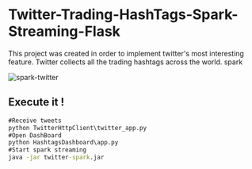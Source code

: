 # Twitter-Trading-HashTags-Spark-Streaming-Flask
This project was created in order to implement twitter's most interesting feature. Twitter collects all the trading hashtags across the world. spark

![spark-twitter](https://user-images.githubusercontent.com/25617530/132982067-2252a19a-66e5-4545-8bb1-ae10a6e84c83.jpg)

## Execute it !
```bat
#Receive tweets
python TwitterHttpClient\twitter_app.py
#Open DashBoard
python HashtagsDashboard\app.py
#Start spark streaming
java -jar twitter-spark.jar
```



